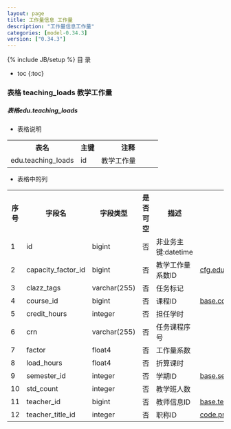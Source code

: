 ```yaml
---
layout: page
title: 工作量信息 工作量
description: "工作量信息工作量"
categories: [model-0.34.3]
version: ["0.34.3"]
---
```

{% include JB/setup %}
 目  录

* toc
{:toc}



### 表格 teaching_loads 教学工作量
<div class="card card-info">
  <div class="card-header"><h5 id="table_edu.teaching_loads">表格edu.teaching_loads</h5></div>
  <div class="card-body">
<ul>
  <li>表格说明</li>
</ul>

<table class="table table-bordered table-striped table-condensed ">
<tr><th class="info_header">表名</th><th class="info_header">主键</th><th class="info_header" style="width:40%">注释</th>  </tr>
<tr><td>edu.teaching_loads</td><td>id</td><td>教学工作量</td>  </tr>
</table>
<ul>
  <li>表格中的列</li>
</ul>
<table class="table table-bordered table-striped table-condensed">
<tr><th class="info_header text-center">序号</th><th class="info_header">字段名</th><th class="info_header">字段类型</th><th class="info_header text-center">是否可空</th><th class="info_header">描述</th><th class="info_header">引用表</th>  </tr>
<tr><td class="text-center">1</td><td>id</td><td>bigint</td><td class="text-center">否</td><td>非业务主键:datetime</td><td></td>  </tr>
<tr><td class="text-center">2</td><td>capacity_factor_id</td><td>bigint</td><td class="text-center">否</td><td>教学工作量系数ID</td><td>            <a href="/model/cfg/workload.config/all.html#表格-edu_capacity_factors-教学工作量系数">cfg.edu_capacity_factors</a>
</td>  </tr>
<tr><td class="text-center">3</td><td>clazz_tags</td><td>varchar(255)</td><td class="text-center">否</td><td>任务标记</td><td></td>  </tr>
<tr><td class="text-center">4</td><td>course_id</td><td>bigint</td><td class="text-center">否</td><td>课程ID</td><td>            <a href="/model/base/edu/core.html#表格-courses-课程基本信息">base.courses</a>
</td>  </tr>
<tr><td class="text-center">5</td><td>credit_hours</td><td>integer</td><td class="text-center">否</td><td>担任学时</td><td></td>  </tr>
<tr><td class="text-center">6</td><td>crn</td><td>varchar(255)</td><td class="text-center">否</td><td>任务课程序号</td><td></td>  </tr>
<tr><td class="text-center">7</td><td>factor</td><td>float4</td><td class="text-center">否</td><td>工作量系数</td><td></td>  </tr>
<tr><td class="text-center">8</td><td>load_hours</td><td>float4</td><td class="text-center">否</td><td>折算课时</td><td></td>  </tr>
<tr><td class="text-center">9</td><td>semester_id</td><td>integer</td><td class="text-center">否</td><td>学期ID</td><td>            <a href="/model/base/common/time.html#表格-semesters-学年学期">base.semesters</a>
</td>  </tr>
<tr><td class="text-center">10</td><td>std_count</td><td>integer</td><td class="text-center">否</td><td>教学班人数</td><td></td>  </tr>
<tr><td class="text-center">11</td><td>teacher_id</td><td>bigint</td><td class="text-center">否</td><td>教师信息ID</td><td>            <a href="/model/base/edu/core.html#表格-teachers-教师信息">base.teachers</a>
</td>  </tr>
<tr><td class="text-center">12</td><td>teacher_title_id</td><td>integer</td><td class="text-center">否</td><td>职称ID</td><td>            <a href="/model/code/job/all.html#表格-professional_titles-职称">code.professional_titles</a>
</td>  </tr>
</table>


  </div>
</div>

